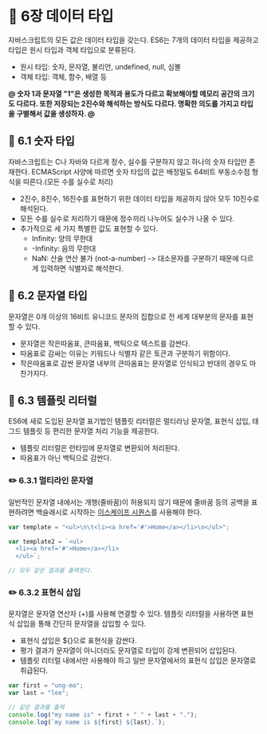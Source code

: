 # 📕 6장 데이터 타입

자바스크립트의 모든 값은 데이터 타입을 갖는다. ES6는 7개의 데이터 타입을 제공하고 타입은 원시 타입과 객체 타입으로 분류된다.

- 원시 타입: 숫자, 문자열, 불리언, undefined, null, 심볼
- 객체 타입: 객체, 함수, 배열 등

**@ 숫자 1과 문자열 "1"은 생성한 목적과 용도가 다르고 확보해야할 메모리 공간의 크기도 다르다. 또한 저장되는 2진수와 해석하는 방식도 다르다. 명확한 의도를 가지고 타입을 구별해서 값을 생성하자. @**

## 📝 6.1 숫자 타입

자바스크립트는 C나 자바와 다르게 정수, 실수를 구분하지 않고 하나의 숫자 타입만 존재한다. ECMAScript 사양에 따르면 숫자 타입의 값은 배정밀도 64비트 부동소수점 형식을 따른다.(모든 수를 실수로 처리)

- 2진수, 8진수, 16진수를 표현하기 위한 데이터 타입을 제공하지 않아 모두 10진수로 해석된다.
- 모든 수를 실수로 처리하기 때문에 정수끼리 나누어도 실수가 나올 수 있다.
- 추가적으로 세 가지 특별한 값도 표현할 수 있다.
  - Infinity: 양의 무한대
  - -Infinity: 음의 무한대
  - NaN: 산술 연산 불가 (not-a-number) -> 대소문자를 구분하기 때문에 다르게 입력하면 식별자로 해석한다.

## 📝 6.2 문자열 타입

문자열은 0개 이상의 16비트 유니코드 문자의 집합으로 전 세계 대부분의 문자를 표현할 수 있다.

- 문자열은 작은따옴표, 큰따옴표, 백틱으로 텍스트를 감싼다.
- 따옴표로 감싸는 이유는 키워드나 식별자 같은 토큰과 구분하기 위함이다.
- 작은따옴표로 감싼 문자열 내부의 큰따옴표는 문자열로 인식되고 반대의 경우도 마찬가지다.

## 📝 6.3 템플릿 리터럴

ES6에 새로 도입된 문자열 표기법인 템플릿 리터럴은 멀티라닝 문자열, 표현식 삽입, 태그드 템플릿 등 편리한 문자열 처리 기능을 제공한다.

- 템플릿 리터럴은 런타임에 문자열로 변환되어 처리된다.
- 따옴표가 아닌 백틱으로 감싼다.

### ✏️ 6.3.1 멀티라인 문자열

일반적인 문자열 내에서는 개행(줄바꿈)이 허용되지 않기 때문에 줄바꿈 등의 공백을 표현하려면 백슬래시로 시작하는 [이스케이프 시퀀스](https://fresh-mint.tistory.com/entry/javaScript-%EB%AC%B8%EC%9E%90%EC%97%B4%EC%9D%98-%EC%9D%B4%EC%8A%A4%EC%BC%80%EC%9D%B4%ED%94%84-%EC%8B%9C%ED%80%80%EC%8A%A4)를 사용해야 한다.

```js
var template = "<ul>\n\t<li><a href='#'>Home</a></li>\n</ul>";

var template2 = `<ul>
  <li><a href='#'>Home</a></li>
  </ul>`;

// 모두 같은 결과를 출력한다.
```

### ✏️ 6.3.2 표현식 삽입

문자열은 문자열 연산자 (+)를 사용해 연결할 수 있다. 템플릿 리터럴을 사용하면 표현식 삽입을 통해 간단히 문자열을 삽입할 수 있다.

- 표현식 삽입은 ${}으로 표현식을 감싼다.
- 평가 결과가 문자열이 아니더라도 문자열로 타입이 강제 변환되어 삽입된다.
- 템플릿 리터럴 내에서만 사용해야 하고 일반 문자열에서의 표현식 삽입은 문자열로 취급된다.

```js
var first = "ung-mo";
var last = "lee";

// 같은 결과를 출력
console.log("my name is" + first + " " + last + ".");
console.log(`my name is ${first} ${last}.`);
```
